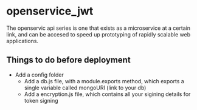# openservice_jwt

The openservic api series is one that exists as a microservice at a certain link, and can be accesed to speed up prototyping of rapidly scalable web applications.

## Things to do before deployment

* Add a config folder
  * Add a db.js file, with a module.exports method, which exports a single variable called mongoURI (link to your db)
  * Add a encryption.js file, which contains all your sigining details for token signing
